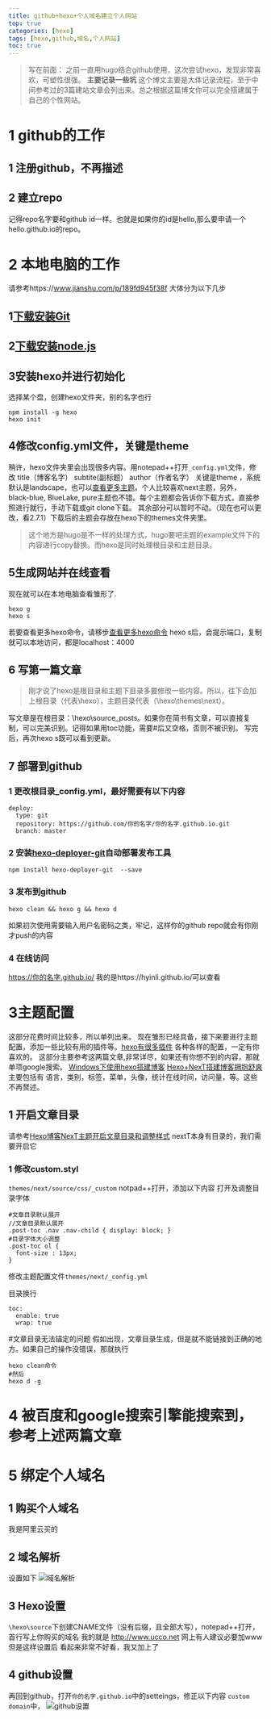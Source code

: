 ```yaml
---
title: github+hexo+个人域名建立个人网站
top: true
categories: [hexo]
tags: [hexo,github,域名,个人网站]
toc: true
---
```

> 写在前面：
> 之前一直用hugo结合github使用，这次尝试hexo，发现非常喜欢，可塑性很强。
>**主要记录一些坑**
> 这个博文主要是大体记录流程，至于中间参考过的3篇建站文章会列出来。总之根据这篇博文你可以完全搭建属于自己的个性网站。

# 1 github的工作
## 1 注册github，不再描述
## 2 建立repo
记得repo名字要和github id一样。也就是如果你的id是hello,那么要申请一个hello.github.io的repo。

# 2 本地电脑的工作
请参考https://www.jianshu.com/p/189fd945f38f
大体分为以下几步
## 1[下载安装Git](https://gitforwindows.org/)
## 2[下载安装node.js](https://nodejs.org/en/)
## 3安装hexo并进行初始化
选择某个盘，创建hexo文件夹，别的名字也行
```
npm install -g hexo
hexo init
```
## 4修改config.yml文件，关键是theme
稍许，hexo文件夹里会出现很多内容。用notepad++打开`_config.yml`文件，修改
title（博客名字）
subtite(副标题）
author（作者名字）
关键是theme ，系统默认是landscape，也可以[查看更多主题](https://hexo.io/themes/)。个人比较喜欢next主题，另外，
black-blue, BlueLake, pure主题也不错。每个主题都会告诉你下载方式，直接参照进行就行，手动下载或git clone下载。
其余部分可以暂时不动。（现在也可以更改，看2.7.1）下载后的主题会存放在hexo下的themes文件夹里。
> 这个地方是hugo是不一样的处理方式，hugo要吧主题的example文件下的内容进行copy替换。而hexo是同时处理根目录和主题目录。
## 5生成网站并在线查看
现在就可以在本地电脑查看雏形了.
```
hexo g
hexo s
```
若要查看更多hexo命令，请移步[查看更多hexo命令](https://segmentfault.com/a/1190000002632530)
hexo s后，会提示端口，复制就可以本地访问，都是localhost：4000
## 6 写第一篇文章
> 刚才说了hexo是根目录和主题下目录多要修改一些内容。所以，往下会加上根目录（代表\hexo），主题目录代表（\hexo\themes\next）。
 
写文章是在根目录：\hexo\source\_posts。如果你在简书有文章，可以直接复制，可以完美识别。记得如果用toc功能，需要#后又空格，否则不被识别。
写完后，再次hexo s既可以看到更新。
## 7 部署到github
### 1 更改根目录_config.yml，最好需要有以下内容
```
deploy:
  type: git
  repository: https://github.com/你的名字/你的名字.github.io.git
  branch: master 
```
### 2 安装[hexo-deployer-git](https://github.com/hexojs/hexo-deployer-git)自动部署发布工具
```
npm install hexo-deployer-git  --save
```
### 3 发布到github
```
hexo clean && hexo g && hexo d
```
如果初次使用需要输入用户名密码之类，牢记，这样你的github repo就会有你刚才push的内容
### 4 在线访问
https://你的名字.github.io/
我的是https://hyinli.github.io/可以查看

# 3主题配置
这部分花费时间比较多，所以单列出来。
现在雏形已经具备，接下来要进行主题配置，添加一些比较有用的插件等。[hexo有很多插件](https://hexo.io/plugins/)
各种各样的配置，一定有你喜欢的。
这部分主要参考这两篇文章,非常详尽，如果还有你想不到的内容，那就单项google搜索。
[Windows下使用hexo搭建博客](https://www.zdaiot.com/%E6%90%AD%E5%BB%BA%E5%8D%9A%E5%AE%A2/Windows%E4%B8%8B%E4%BD%BF%E7%94%A8hexo%E6%90%AD%E5%BB%BA%E5%8D%9A%E5%AE%A2/)
[Hexo+NexT搭建博客拥抱舒爽](https://blog.enjoytoshare.club/article/hexo-do-optimization.html)
主要包括有
语言，类别，标签，菜单，头像，统计在线时间，访问量，等。这些不再赘述。
## 1 开启文章目录
请参考[Hexo博客NexT主题开启文章目录和调整样式](https://blog.enjoytoshare.club/article/hexo-do-catalog.html)
nextT本身有目录的，我们需要开启它
### 1 修改custom.styl
`themes/next/source/css/_custom`
notpad++打开，添加以下内容
打开及调整目录字体
```
#文章目录默认展开
//文章目录默认展开
.post-toc .nav .nav-child { display: block; }
#目录字体大小调整
.post-toc ol {  
  font-size : 13px;     
}
```
修改主题配置文件`themes/next/_config.yml`

目录换行
```
toc:
  enable: true  
  wrap: true
```
#文章目录无法锚定的问题
假如出现，文章目录生成，但是就不能链接到正确的地方。如果自己的操作没错误，那就执行
```
hexo clean命令
#然后
hexo d -g
```
# 4 被百度和google搜索引擎能搜索到，参考上述两篇文章
# 5 绑定个人域名
## 1 购买个人域名
我是阿里云买的
## 2 域名解析
设置如下
![域名解析](https://upload-images.jianshu.io/upload_images/7976641-ac066dbbf3c6c003.png?imageMogr2/auto-orient/strip%7CimageView2/2/w/1240)
## 3 Hexo设置
`\hexo\source`下创建CNAME文件（没有后缀，且全部大写），notepad++打开，首行写上你购买的域名
我的就是
http://www.ucco.net
网上有人建议必要加www 但是这样设置后 看起来非常不好看，我又加上了
## 4 github设置
再回到github，打开`你的名字.github.io`中的setteings，修正以下内容
`custom domain`中，
![github设置](https://upload-images.jianshu.io/upload_images/7976641-1af6441085da394a.png?imageMogr2/auto-orient/strip%7CimageView2/2/w/1240)


